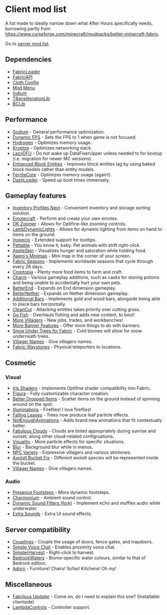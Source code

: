 # Client mod list
A list made to ideally narrow down what After Hours specifically needs, borrowing partly from https://www.curseforge.com/minecraft/modpacks/better-minecraft-fabric.

Go to [server mod list](https://github.com/Sloofy/After-Hours-Minecraft-Server/blob/master/server-modslist.md).

## Dependencies
* [FabricLoader](https://fabricmc.net/use/)
* [FabricAPI](https://www.curseforge.com/minecraft/mc-mods/fabric-api)
* [Cloth Config](https://www.curseforge.com/minecraft/mc-mods/cloth-config)
* [Mod Menu](https://www.curseforge.com/minecraft/mc-mods/modmenu)
* [Indium](https://github.com/comp500/Indium)
* [TRansliterationLib](https://www.curseforge.com/minecraft/mc-mods/transliterationlib)
* [BCLib](https://www.curseforge.com/minecraft/mc-mods/bclib)

## Performance
* [Sodium](https://www.curseforge.com/minecraft/mc-mods/sodium) - General performance optimization.
* [Dynamic FPS](https://www.curseforge.com/minecraft/mc-mods/dynamic-fps) - Sets the FPS to 1 when game is not focused.
* [Hydrogen](https://github.com/CaffeineMC/hydrogen-fabric) - Optimizes memory usage.
* [Krypton](https://github.com/astei/krypton) - Optimizes networking slack.
* [LazyDFU](https://modrinth.com/mod/lazydfu) - Do not wake up DataFixerUpper unless needed to for bootup (i.e. migration for newer MC versions).
* [Enhanced Block Entities](https://modrinth.com/mod/ebe) - Improves block entities lag by using baked block models rather than entity models.
* [FerriteCore](https://www.curseforge.com/minecraft/mc-mods/ferritecore-fabric) - Optimizes memory usage (again!).
* [DashLoader](https://www.curseforge.com/minecraft/mc-mods/dashloader) - Speed up boot times immensely.

## Gameplay features
* [Inventory Profiles Next](https://www.curseforge.com/minecraft/mc-mods/inventory-profiles-next) - Convenient inventory and storage sorting solution.
* [Emotecraft](https://modrinth.com/mod/emotecraft) - Perform and create your own emotes.
* [OK Zoomer](https://www.curseforge.com/minecraft/mc-mods/ok-zoomer) - Allows for Optifine-like zooming controls.
* [LambDynamicLights](https://www.curseforge.com/minecraft/mc-mods/lambdynamiclights) - Allows for dynamic lighting from items on hand to items on the ground.
* [Inspecio](https://modrinth.com/mod/inspecio) - Extended support for tooltips.
* [Pettable](https://modrinth.com/mod/pettable) - You know it, baby. Pet animals with shift right-click.
* [AppleSkin](https://www.curseforge.com/minecraft/mc-mods/appleskin) - Visualizes hunger and saturation while holding food.
* [Xaero's Minimap](https://www.curseforge.com/minecraft/mc-mods/xaeros-minimap) - Mini map in the corner of your screen.
* [Fabric Seasons](https://www.curseforge.com/minecraft/mc-mods/fabric-seasons) - Implements worldwide seasons that cycle through every 28 days. 
* [Croptopia](https://www.curseforge.com/minecraft/mc-mods/croptopia-fabric) - Plenty more food items to farm and craft.
* [Charm](https://www.curseforge.com/minecraft/mc-mods/charm) - Various gameplay additions, such as casks for storing potions and being unable to accidentally hurt your own pets.
* [BetterEnd](https://www.curseforge.com/minecraft/mc-mods/betterend) - Expands on End dimension gameplay. 
* [BetterNether](https://www.curseforge.com/minecraft/mc-mods/betternether) - Expands on Nether dimension gameplay. 
* [Additional Bars](https://www.curseforge.com/minecraft/mc-mods/additional-bars-fabric) - Implements gold and wood bars, alongside being able to place bars horizontally.
* [CleanCut](https://www.curseforge.com/minecraft/mc-mods/cleancut) - Attacking entities takes priority over cutting grass. 
* [Go Fish](https://www.curseforge.com/minecraft/mc-mods/go-fish) - Overhauls fishing and adds new content, to boot!
* [More Villagers](https://www.curseforge.com/minecraft/mc-mods/more-villagers-fabric) - New jobs, trades, and workbenches!
* [More Banner Features](https://www.curseforge.com/minecraft/mc-mods/more-banner-features) - Offer more things to do with banners.
* [Snow Under Trees for Fabric](https://www.curseforge.com/minecraft/mc-mods/snow-under-trees-fabric) - Cold biomes will allow for snow underneath trees.
* [Villager Names](https://www.curseforge.com/minecraft/mc-mods/villager-names-fabric) - Give villagers names.
* [Fabric Waystones](https://www.curseforge.com/minecraft/mc-mods/fabric-waystones) - Physical teleporters to locations.

## Cosmetic
### Visual
* [Iris Shaders](https://www.curseforge.com/minecraft/mc-mods/irisshaders) - Implements Optifine shader compatibility into Fabric.
* [Figura](https://modrinth.com/mod/figura) - Fully customizable character creation.
* [Better Dropped Items](https://www.curseforge.com/minecraft/mc-mods/better-dropped-items) - Scatter items on the ground instead of spinning around on the spot.
* [Illuminations](https://www.curseforge.com/minecraft/mc-mods/illuminations) - Fireflies! I love fireflies!
* [Falling Leaves](https://www.curseforge.com/minecraft/mc-mods/falling-leaves-fabric) - Trees now produce leaf particle effects.
* [NotEnoughAnimations](https://www.curseforge.com/minecraft/mc-mods/not-enough-animations) - Adds brand new animations that fit contextually better.
* [Fabulous Clouds](https://modrinth.com/mod/fabulousclouds) - Clouds are tinted appropriately during sunrise and sunset, along other cloud-related configruations.
* [Visuality](https://modrinth.com/mod/visuality) - More particle effects for specific situations.
* [Blur](https://www.curseforge.com/minecraft/mc-mods/blur-fabric) - Background blur while in menus.
* [NPC Variety](https://www.curseforge.com/minecraft/mc-mods/npc-variety-port) - Expressive villagers and various skintones.
* [Axolotl Bucket Fix](https://www.curseforge.com/minecraft/mc-mods/axolotl-bucket-fix) - Different axolotl species will be represented inside the bucket.
* [Villager Names](https://www.curseforge.com/minecraft/mc-mods/villager-names-fabric) - Give villagers names.

### Audio
* [Presence Footsteps](https://www.curseforge.com/minecraft/mc-mods/presence-footsteps) - More dynamic footsteps.
* [Charmonium](https://www.curseforge.com/minecraft/mc-mods/charmonium) - Ambient sound control.
* [Dynamic Sound Filters (fork)](https://gitlab.com/mikenrafter1/mc-dyn-sfx) - Implement echo and muffles audio while underwater.
* [Extra Sounds](https://modrinth.com/mod/extrasounds) - Extra UI sound effects.

## Server compatibility
* [Couplings](https://www.curseforge.com/minecraft/mc-mods/couplings) - Couple the usage of doors, fence gates, and trapdoors. 
* [Simple Voice Chat](https://www.curseforge.com/minecraft/mc-mods/simple-voice-chat) - Enables proximity voice chat.
* [SimplerHarvest](https://www.curseforge.com/minecraft/mc-mods/simplerharvest/) - Right-click to harvest. 
* [BedrockWaters](https://www.curseforge.com/minecraft/mc-mods/bedrockwaters/) - Biome-specific water colours, similar to that of Bedrock edition.
* [Adorn](https://modrinth.com/mod/adorn) - Furniture! Chairs! Sofas! Kitchens! Oh my!

## Miscellaneous
* [Fabrilous Updater](https://www.curseforge.com/minecraft/mc-mods/fabrilous-updater) - Come on, do I need to explain this one? (Installable clientside)
* [LambdaControls](https://modrinth.com/mod/lambdacontrols) - Controller support.
